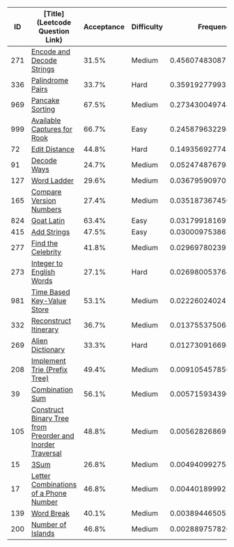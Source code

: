 |ID|[Title](Leetcode Question Link)|Acceptance|Difficulty|Frequency|
|----|-----|----|---|---|
|271|[Encode and Decode Strings]( https://leetcode.com/problems/encode-and-decode-strings)|31.5%|Medium|0.456074830875999|
|336|[Palindrome Pairs]( https://leetcode.com/problems/palindrome-pairs)|33.7%|Hard|0.3591927799310734|
|969|[Pancake Sorting]( https://leetcode.com/problems/pancake-sorting)|67.5%|Medium|0.27343004974457946|
|999|[Available Captures for Rook]( https://leetcode.com/problems/available-captures-for-rook)|66.7%|Easy|0.24587963229494916|
|72|[Edit Distance]( https://leetcode.com/problems/edit-distance)|44.8%|Hard|0.14935692774322157|
|91|[Decode Ways]( https://leetcode.com/problems/decode-ways)|24.7%|Medium|0.05247487679829598|
|127|[Word Ladder]( https://leetcode.com/problems/word-ladder)|29.6%|Medium|0.03679590970204585|
|165|[Compare Version Numbers]( https://leetcode.com/problems/compare-version-numbers)|27.4%|Medium|0.0351873674509732|
|824|[Goat Latin]( https://leetcode.com/problems/goat-latin)|63.4%|Easy|0.0317991816929387|
|415|[Add Strings]( https://leetcode.com/problems/add-strings)|47.5%|Easy|0.030009753867991852|
|277|[Find the Celebrity]( https://leetcode.com/problems/find-the-celebrity)|41.8%|Medium|0.02969780239174205|
|273|[Integer to English Words]( https://leetcode.com/problems/integer-to-english-words)|27.1%|Hard|0.026980053764546055|
|981|[Time Based Key-Value Store]( https://leetcode.com/problems/time-based-key-value-store)|53.1%|Medium|0.02226024024151985|
|332|[Reconstruct Itinerary]( https://leetcode.com/problems/reconstruct-itinerary)|36.7%|Medium|0.013755375068485329|
|269|[Alien Dictionary]( https://leetcode.com/problems/alien-dictionary)|33.3%|Hard|0.012730916694039954|
|208|[Implement Trie (Prefix Tree)]( https://leetcode.com/problems/implement-trie-prefix-tree)|49.4%|Medium|0.009105457856626612|
|39|[Combination Sum]( https://leetcode.com/problems/combination-sum)|56.1%|Medium|0.005715934396440999|
|105|[Construct Binary Tree from Preorder and Inorder Traversal]( https://leetcode.com/problems/construct-binary-tree-from-preorder-and-inorder-traversal)|48.8%|Medium|0.005628268691614718|
|15|[3Sum]( https://leetcode.com/problems/3sum)|26.8%|Medium|0.004940992758742591|
|17|[Letter Combinations of a Phone Number]( https://leetcode.com/problems/letter-combinations-of-a-phone-number)|46.8%|Medium|0.0044018999217624675|
|139|[Word Break]( https://leetcode.com/problems/word-break)|40.1%|Medium|0.003894465052690167|
|200|[Number of Islands]( https://leetcode.com/problems/number-of-islands)|46.8%|Medium|0.0028897578265903614|
